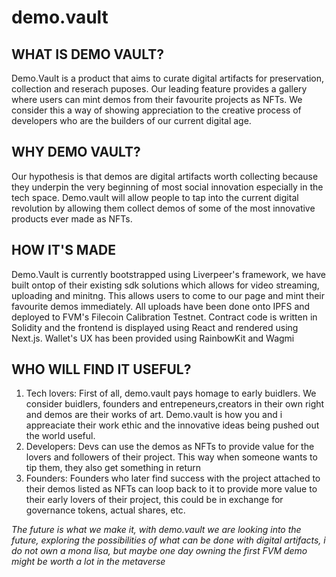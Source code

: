 # demo.vault

## WHAT IS DEMO VAULT?
Demo.Vault is a product that aims to curate digital artifacts for preservation, collection and reserach puposes. Our leading feature provides a gallery where users can mint demos from their favourite projects as NFTs. We consider this a way of showing appreciation to the creative process of developers who are the builders of our current digital age.

## WHY DEMO VAULT?
Our hypothesis is that demos are digital artifacts worth collecting because they underpin the very beginning of most social innovation especially in the tech space. Demo.vault will allow people to tap into the current digital revolution by allowing them collect demos of some of the most innovative products ever made as NFTs. 

## HOW IT'S MADE
Demo.Vault is currently bootstrapped using Liverpeer's framework, we have built ontop of their existing sdk solutions which allows for video streaming, uploading and minitng. This allows users to come to our page and mint their favourite demos immediately. 
All uploads have been done onto IPFS and deployed to FVM's Filecoin Calibration Testnet. Contract code is written in Solidity and the frontend is displayed using React and rendered using Next.js. Wallet's UX has been provided using RainbowKit and Wagmi

## WHO WILL FIND IT USEFUL?
1. Tech lovers: First of all, demo.vault pays homage to early buidlers. We consider buidlers, founders and entrepeneurs,creators in their own right and demos are their works of art. Demo.vault is how you and i appreaciate their work ethic and the innovative ideas being pushed out the world useful.
2. Developers: Devs can use the demos as NFTs to provide value for the lovers and followers of their project. This way when someone wants to tip them, they also get something in return
3. Founders: Founders who later find success with the project attached to their demos listed as NFTs can loop back to it to provide more value to their early lovers of their project, this could be in exchange for governance tokens, actual shares, etc.


*The future is what we make it, with demo.vault we are looking into the future, exploring the possibilities of what can be done with digital artifacts, i do not own a mona lisa, but maybe one day owning the first FVM demo might be worth a lot in the metaverse*






